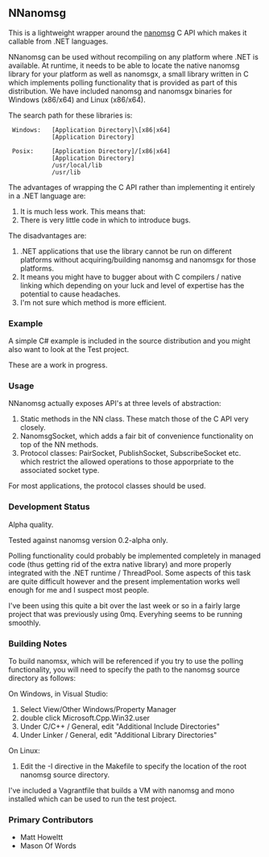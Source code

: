 ## NNanomsg

This is a lightweight wrapper around the <a href="http://nanomsg.org">nanomsg</a> C API which makes
it callable from .NET languages.

NNanomsg can be used without recompiling on any platform where .NET is available. At runtime, it needs 
to be able to locate the native nanomsg library for your platform as well as nanomsgx, a small library
written in C which implements polling functionality that is provided as part of this distribution. We
have included nanomsg and nanomsgx binaries for Windows (x86/x64) and Linux (x86/x64).

The search path for these libraries is:

     Windows:   [Application Directory]\[x86|x64]
                [Application Directory]

     Posix:     [Application Directory]/[x86|x64]
                [Application Directory]
                /usr/local/lib
                /usr/lib

The advantages of wrapping the C API rather than implementing it entirely in a .NET language are:
 1. It is much less work. This means that:
 2. There is very little code in which to introduce bugs. 

The disadvantages are:
 1. .NET applications that use the library cannot be run on different platforms without acquiring/building nanomsg
    and nanomsgx for those platforms.
 2. It means you might have to bugger about with C compilers / native linking which depending on your luck and level 
    of expertise has the potential to cause headaches.
 3. I'm not sure which method is more efficient. 

### Example

A simple C# example is included in the source distribution and you might also want to look at the Test project.

These are a work in progress. 

### Usage

NNanomsg actually exposes API's at three levels of abstraction:

 1. Static methods in the NN class. These match those of the C API very closely.
 2. NanomsgSocket, which adds a fair bit of convenience functionality on top of the NN methods.
 3. Protocol classes: PairSocket, PublishSocket, SubscribeSocket etc. which restrict the allowed operations to
    those apporpriate to the associated socket type.

For most applications, the protocol classes should be used.


### Development Status

Alpha quality. 

Tested against nanomsg version 0.2-alpha only.

Polling functionality could probably be implemented completely in managed code (thus getting rid of the extra 
native library) and more properly integrated with the .NET runtime / ThreadPool. Some aspects of this task
are quite difficult however and the present implementation works well enough for me and I suspect most people.

I've been using this quite a bit over the last week or so in a fairly large project that was previously using
0mq. Everyhing seems to be running smoothly.


### Building Notes

To build nanomsx, which will be referenced if you try to use the polling functionality, you will need to specify
the path to the nanomsg source directory as follows:

On Windows, in Visual Studio:
  1. Select View/Other Windows/Property Manager
  2. double click Microsoft.Cpp.Win32.user
  3. Under C/C++ / General, edit "Additional Include Directories"
  4. Under Linker / General, edit "Additional Library Directories"

On Linux:
  1. Edit the -I directive in the Makefile to specify the location of the root nanomsg source directory.

I've included a Vagrantfile that builds a VM with nanomsg and mono installed which can be used to run the test 
project.


### Primary Contributors

  * Matt Howeltt
  * Mason Of Words